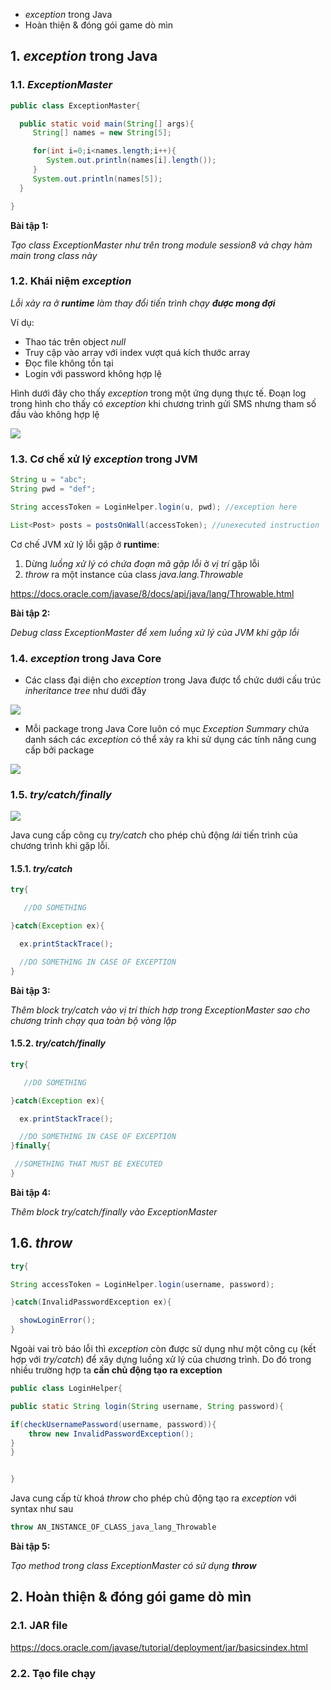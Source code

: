 * *exception* trong Java
* Hoàn thiện & đóng gói game dò mìn

## 1. *exception* trong Java

### 1.1. *ExceptionMaster*


```java
public class ExceptionMaster{

  public static void main(String[] args){
     String[] names = new String[5];

     for(int i=0;i<names.length;i++){
        System.out.println(names[i].length());
     }
     System.out.println(names[5]);
  }

}
```

__Bài tập 1:__

*Tạo class ExceptionMaster như trên trong module session8 và chạy hàm main trong class này*

### 1.2. Khái niệm *exception*

*Lỗi xảy ra ở **runtime** làm thay đổi tiến trình chạy **được mong đợi***


Ví dụ:

* Thao tác trên object *null*
* Truy cập vào array với index vượt quá kích thước array
* Đọc file không tồn tại
* Login với password không hợp lệ

Hình dưới đây cho thấy *exception* trong một ứng dụng thực tế. Đoạn log trong hình cho thấy có *exception* khi chương trình gửi SMS nhưng tham số đầu vào không hợp lệ

![](./materials/twilio_sdk_exception.png)

### 1.3. Cơ chế xử lý *exception* trong JVM

```java
String u = "abc";
String pwd = "def";

String accessToken = LoginHelper.login(u, pwd); //exception here

List<Post> posts = postsOnWall(accessToken); //unexecuted instruction


```

Cơ chế JVM xử lý lỗi gặp ở **runtime**:

1. Dừng *luồng xử lý có chứa đoạn mã gặp lỗi* ở *vị trí* gặp lỗi
2. *throw* ra một instance của class *java.lang.Throwable*

https://docs.oracle.com/javase/8/docs/api/java/lang/Throwable.html

__Bài tập 2:__

*Debug class ExceptionMaster để xem luồng xử lý của JVM khi gặp lỗi*

### 1.4. *exception* trong Java Core

* Các class đại diện cho *exception* trong Java được tổ chức dưới cấu trúc *inheritance tree* như dưới đây

![](./materials/exception_hierachy.gif)

* Mỗi package trong Java Core luôn có mục *Exception Summary* chứa danh sách các *exception* có thể xảy ra khi sử dụng các tính năng cung cấp bởi package

![](./materials/exception_summary.png)

### 1.5. *try/catch/finally*

![](./materials/try_and_catch.jpg)

Java cung cấp công cụ *try/catch* cho phép chủ động *lái* tiến trình của chương trình khi gặp lỗi.

#### 1.5.1. *try/catch*

```java
try{

   //DO SOMETHING

}catch(Exception ex){

  ex.printStackTrace();

  //DO SOMETHING IN CASE OF EXCEPTION
}
```

__Bài tập 3:__

*Thêm block try/catch vào vị trí thích hợp trong ExceptionMaster sao cho chương trình chạy qua toàn bộ vòng lặp*

#### 1.5.2. *try/catch/finally*

```java
try{

   //DO SOMETHING

}catch(Exception ex){

  ex.printStackTrace();

  //DO SOMETHING IN CASE OF EXCEPTION
}finally{

 //SOMETHING THAT MUST BE EXECUTED
}
```

__Bài tập 4:__

*Thêm block try/catch/finally vào ExceptionMaster*

## 1.6. *throw*

```java
try{

String accessToken = LoginHelper.login(username, password);

}catch(InvalidPasswordException ex){

  showLoginError();
}
```

Ngoài vai trò báo lỗi thì *exception* còn được sử dụng như một công cụ (kết hợp với *try/catch*) để xây dựng luồng xử lý của chương trình. Do đó trong nhiều trường hợp ta **cần chủ động tạo ra exception**

```java
public class LoginHelper{

public static String login(String username, String password){

if(checkUsernamePassword(username, password)){
    throw new InvalidPasswordException();
}
}


}
```


Java cung cấp từ khoá *throw* cho phép chủ động tạo ra *exception* với syntax như sau

```java
throw AN_INSTANCE_OF_CLASS_java_lang_Throwable
```

__Bài tập 5:__

*Tạo method trong class ExceptionMaster có sử dụng **throw***

## 2. Hoàn thiện & đóng gói game dò mìn


### 2.1. JAR file

https://docs.oracle.com/javase/tutorial/deployment/jar/basicsindex.html

### 2.2. Tạo file chạy

